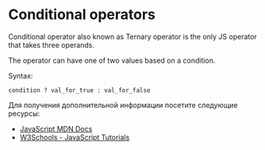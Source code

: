 # Conditional operators

Conditional operator also known as Ternary operator is the only JS operator that takes three operands.

The operator can have one of two values based on a condition.

Syntax:

`condition ? val_for_true : val_for_false `

Для получения дополнительной информации посетите следующие ресурсы:

- [JavaScript MDN Docs](https://developer.mozilla.org/en-US/docs/Web/JavaScript/Guide/Expressions_and_Operators#conditional_operator)
- [W3Schools - JavaScript Tutorials](https://www.w3schools.com/js/js_comparisons.asp)
